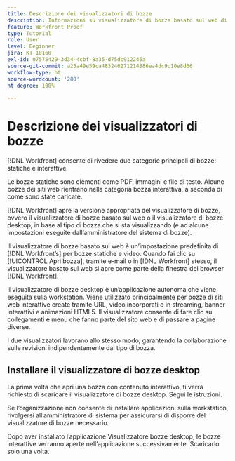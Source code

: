 ```yaml
---
title: Descrizione dei visualizzatori di bozze
description: Informazioni su visualizzatore di bozze basato sul web di  [!DNL Workfront] e visualizzatore di bozze desktop, la differenza tra i due e come accedervi.
feature: Workfront Proof
type: Tutorial
role: User
level: Beginner
jira: KT-10160
exl-id: 07575429-3d34-4cbf-8a35-d75dc912245a
source-git-commit: a25a49e59ca483246271214886ea4dc9c10e8d66
workflow-type: ht
source-wordcount: '280'
ht-degree: 100%

---
```


# Descrizione dei visualizzatori di bozze

[!DNL Workfront] consente di rivedere due categorie principali di bozze: statiche e interattive.

Le bozze statiche sono elementi come PDF, immagini e file di testo. Alcune bozze dei siti web rientrano nella categoria bozza interattiva, a seconda di come sono state caricate.

[!DNL Workfront] apre la versione appropriata del visualizzatore di bozze, ovvero il visualizzatore di bozze basato sul web o il visualizzatore di bozze desktop, in base al tipo di bozza che si sta visualizzando (e ad alcune impostazioni eseguite dall’amministratore del sistema di bozze).

Il visualizzatore di bozze basato sul web è un’impostazione predefinita di [!DNL Workfront’s] per bozze statiche e video. Quando fai clic su [!UICONTROL Apri bozza], tramite e-mail o in [!DNL Workfront] stesso, il visualizzatore basato sul web si apre come parte della finestra del browser [!DNL Workfront].

Il visualizzatore di bozze desktop è un’applicazione autonoma che viene eseguita sulla workstation. Viene utilizzato principalmente per bozze di siti web interattive create tramite URL, video incorporati o in streaming, banner interattivi e animazioni HTML5. Il visualizzatore consente di fare clic su collegamenti e menu che fanno parte del sito web e di passare a pagine diverse.

I due visualizzatori lavorano allo stesso modo, garantendo la collaborazione sulle revisioni indipendentemente dal tipo di bozza.

## Installare il visualizzatore di bozze desktop

La prima volta che apri una bozza con contenuto interattivo, ti verrà richiesto di scaricare il visualizzatore di bozze desktop. Segui le istruzioni.

Se l’organizzazione non consente di installare applicazioni sulla workstation, rivolgersi all’amministratore di sistema per assicurarsi di disporre del visualizzatore di bozze necessario.

Dopo aver installato l’applicazione Visualizzatore bozze desktop, le bozze interattive verranno aperte nell’applicazione successivamente. Scaricarlo solo una volta.

<!-- 
### Learn more
* Differences between the Web Proofing Viewer and the Desktop Proofing Viewer
* Review an interactive proof
* Install the Desktop Proofing Viewer
* Understand the Desktop Proofing Viewer
* Open proofs in the Desktop Proofing Viewer
* Interactive content proofs
-->
